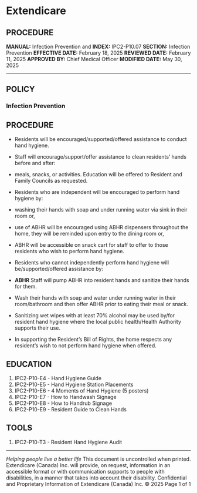 # Extendicare

## PROCEDURE

**MANUAL:** Infection Prevention and
**INDEX:** IPC2-P10.07
**SECTION:** Infection Prevention
**EFFECTIVE DATE:** February 18, 2025
**REVIEWED DATE:** February 11, 2025
**APPROVED BY:** Chief Medical Officer
**MODIFIED DATE:** May 30, 2025

----

## POLICY

### Infection Prevention

## PROCEDURE

- Residents will be encouraged/supported/offered assistance to conduct hand hygiene.
- Staff will encourage/support/offer assistance to clean residents’ hands before and after:
- meals, snacks, or activities.
Education will be offered to Resident and Family Councils as requested.
- Residents who are independent will be encouraged to perform hand hygiene by:
- washing their hands with soap and under running water via sink in their room or,
- use of ABHR will be encouraged using ABHR dispensers throughout the home, they will be reminded upon entry to the dining room or,
- ABHR will be accessible on snack cart for staff to offer to those residents who wish to perform hand hygiene.

- Residents who cannot independently perform hand hygiene will be/supported/offered assistance by:
- **ABHR**
Staff will pump ABHR into resident hands and sanitize their hands for them.
- Wash their hands with soap and water under running water in their room/bathroom and then offer ABHR prior to eating their meal or snack.

- Sanitizing wet wipes with at least 70% alcohol may be used by/for resident hand hygiene where the local public health/Health Authority supports their use.
- In supporting the Resident’s Bill of Rights, the home respects any resident’s wish to not perform hand hygiene when offered.

## EDUCATION

1. IPC2-P10-E4 - Hand Hygiene Guide
2. IPC2-P10-E5 - Hand Hygiene Station Placements
3. IPC2-P10-E6 - 4 Moments of Hand Hygiene (5 posters)
4. IPC2-P10-E7 - How to Handwash Signage
5. IPC2-P10-E8 - How to Handrub Signage
6. IPC2-P10-E9 - Resident Guide to Clean Hands

## TOOLS

1. IPC2-P10-T3 - Resident Hand Hygiene Audit

----

*Helping people live a better life*
This document is uncontrolled when printed.
Extendicare (Canada) Inc. will provide, on request, information in an accessible format or with communication supports to people with disabilities, in a manner that takes into account their disability. Confidential and Proprietary Information of Extendicare (Canada) Inc. © 2025
Page 1 of 1